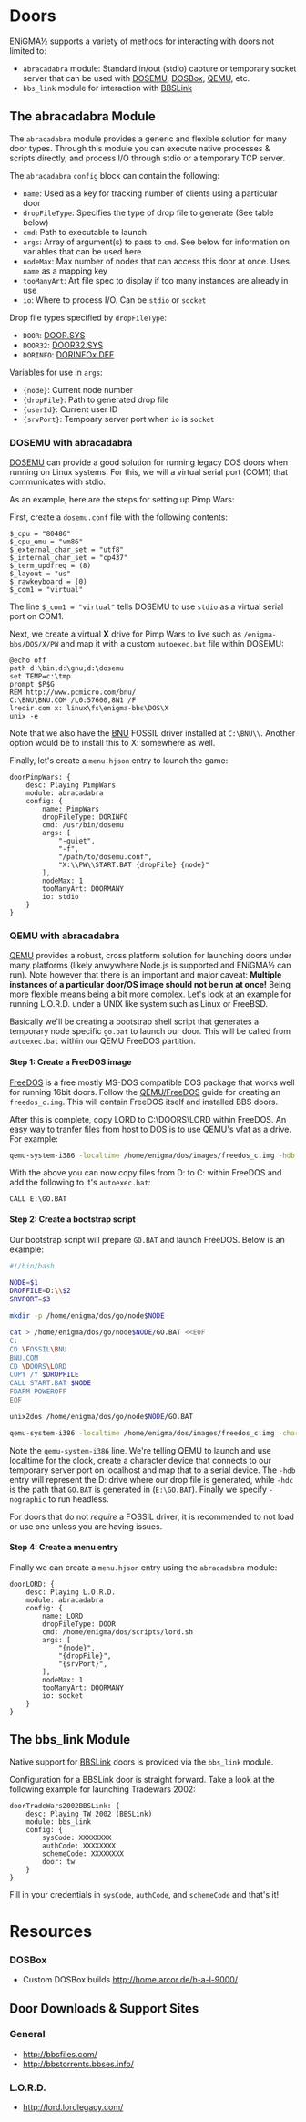 # Doors
ENiGMA½ supports a variety of methods for interacting with doors not limited to:
* `abracadabra` module: Standard in/out (stdio) capture or temporary socket server that can be used with [DOSEMU](http://www.dosemu.org/), [DOSBox](http://www.dosbox.com/), [QEMU](http://wiki.qemu.org/Main_Page), etc.
* `bbs_link` module for interaction with [BBSLink](http://www.bbslink.net/)

## The abracadabra Module
The `abracadabra` module provides a generic and flexible solution for many door types. Through this module you can execute native processes & scripts directly, and process I/O through stdio or a temporary TCP server.

The `abracadabra` `config` block can contain the following:
* `name`: Used as a key for tracking number of clients using a particular door
* `dropFileType`: Specifies the type of drop file to generate (See table below)
* `cmd`: Path to executable to launch
* `args`: Array of argument(s) to pass to `cmd`. See below for information on variables that can be used here.
* `nodeMax`: Max number of nodes that can access this door at once. Uses `name` as a mapping key
* `tooManyArt`: Art file spec to display if too many instances are already in use
* `io`: Where to process I/O. Can be `stdio` or `socket`

Drop file types specified by `dropFileType`:
* `DOOR`: [DOOR.SYS](http://goldfndr.home.mindspring.com/dropfile/doorsys.htm)
* `DOOR32`: [DOOR32.SYS](http://wiki.bbses.info/index.php/DOOR32.SYS)
* `DORINFO`: [DORINFOx.DEF](http://goldfndr.home.mindspring.com/dropfile/dorinfo.htm)

Variables for use in `args`:
* `{node}`: Current node number
* `{dropFile}`: Path to generated drop file
* `{userId}`: Current user ID
* `{srvPort}`: Tempoary server port when `io` is `socket`


### DOSEMU with abracadabra
[DOSEMU](http://www.dosemu.org/) can provide a good solution for running legacy DOS doors when running on Linux systems. For this, we will a virtual serial port (COM1) that communicates with stdio.

As an example, here are the steps for setting up Pimp Wars:

First, create a `dosemu.conf` file with the following contents:
```
$_cpu = "80486"
$_cpu_emu = "vm86"
$_external_char_set = "utf8"
$_internal_char_set = "cp437"
$_term_updfreq = (8)
$_layout = "us"
$_rawkeyboard = (0)
$_com1 = "virtual"
```

The line `$_com1 = "virtual"` tells DOSEMU to use `stdio` as a virtual serial port on COM1.

Next, we create a virtual **X** drive for Pimp Wars to live such as `/enigma-bbs/DOS/X/PW` and map it with a custom `autoexec.bat` file within DOSEMU:
```
@echo off
path d:\bin;d:\gnu;d:\dosemu
set TEMP=c:\tmp
prompt $P$G
REM http://www.pcmicro.com/bnu/
C:\BNU\BNU.COM /L0:57600,8N1 /F
lredir.com x: linux\fs\enigma-bbs\DOS\X
unix -e
```

Note that we also have the [BNU](http://www.pcmicro.com/bnu/) FOSSIL driver installed at `C:\BNU\\`. Another option would be to install this to X: somewhere as well.

Finally, let's create a `menu.hjson` entry to launch the game:
```hjson
doorPimpWars: {
	desc: Playing PimpWars
	module: abracadabra			
	config: {
		name: PimpWars
		dropFileType: DORINFO
		cmd: /usr/bin/dosemu
		args: [ 
			"-quiet", 
            "-f", 
            "/path/to/dosemu.conf", 
            "X:\\PW\\START.BAT {dropFile} {node}"
		],
		nodeMax: 1
		tooManyArt: DOORMANY
        io: stdio
	}
}

```

### QEMU with abracadabra
[QEMU](http://wiki.qemu.org/Main_Page) provides a robust, cross platform solution for launching doors under many platforms (likely anwywhere Node.js is supported and ENiGMA½ can run). Note however that there is an important and major caveat: **Multiple instances of a particular door/OS image should not be run at once!** Being more flexible means being a bit more complex. Let's look at an example for running L.O.R.D. under a UNIX like system such as Linux or FreeBSD.

Basically we'll be creating a bootstrap shell script that generates a temporary node specific `go.bat` to launch our door. This will be called from `autoexec.bat` within our QEMU FreeDOS partition.

#### Step 1: Create a FreeDOS image
[FreeDOS](http://www.freedos.org/) is a free mostly MS-DOS compatible DOS package that works well for running 16bit doors. Follow the [QEMU/FreeDOS](https://en.wikibooks.org/wiki/QEMU/FreeDOS) guide for creating an `freedos_c.img`. This will contain FreeDOS itself and installed BBS doors.

After this is complete, copy LORD to C:\DOORS\LORD within FreeDOS. An easy way to tranfer files from host to DOS is to use QEMU's vfat as a drive. For example:
```bash
qemu-system-i386 -localtime /home/enigma/dos/images/freedos_c.img -hdb fat:/path/to/downloads
```

With the above you can now copy files from D: to C: within FreeDOS and add the following to it's `autoexec.bat`:
```batch
CALL E:\GO.BAT
```

#### Step 2: Create a bootstrap script
Our bootstrap script will prepare `GO.BAT` and launch FreeDOS. Below is an example:


```bash
#!/bin/bash

NODE=$1
DROPFILE=D:\\$2
SRVPORT=$3

mkdir -p /home/enigma/dos/go/node$NODE

cat > /home/enigma/dos/go/node$NODE/GO.BAT <<EOF
C:
CD \FOSSIL\BNU
BNU.COM
CD \DOORS\LORD
COPY /Y $DROPFILE
CALL START.BAT $NODE
FDAPM POWEROFF
EOF

unix2dos /home/enigma/dos/go/node$NODE/GO.BAT

qemu-system-i386 -localtime /home/enigma/dos/images/freedos_c.img -chardev socket,port=$SRVPORT,nowait,host=localhost,id=s0 -device isa-serial,chardev=s0 -hdb fat:/home/enigma/xibalba/dropfiles/node$NODE -hdc fat:/home/enigma/dos/go/node$NODE -nographic
```

Note the `qemu-system-i386` line. We're telling QEMU to launch and use localtime for the clock, create a character device that connects to our temporary server port on localhost and map that to a serial device. The `-hdb` entry will represent the D: drive where our drop file is generated, while `-hdc` is the path that `GO.BAT` is generated in (`E:\GO.BAT`). Finally we specify `-nographic` to run headless.

For doors that do not *require* a FOSSIL driver, it is recommended to not load or use one unless you are having issues.

#### Step 4: Create a menu entry
Finally we can create a `menu.hjson` entry using the `abracadabra` module:
```hjson
doorLORD: {
	desc: Playing L.O.R.D.
	module: abracadabra			
	config: {
		name: LORD
		dropFileType: DOOR
		cmd: /home/enigma/dos/scripts/lord.sh
		args: [ 
			"{node}",
			"{dropFile}",
			"{srvPort}",
		],
		nodeMax: 1
		tooManyArt: DOORMANY
		io: socket
	}
}
```


## The bbs_link Module
Native support for [BBSLink](http://www.bbslink.net/) doors is provided via the `bbs_link` module.

Configuration for a BBSLink door is straight forward. Take a look at the following example for launching Tradewars 2002:

```hjson
doorTradeWars2002BBSLink: {
	desc: Playing TW 2002 (BBSLink)
	module: bbs_link
	config: {
		sysCode: XXXXXXXX
		authCode: XXXXXXXX
		schemeCode: XXXXXXXX
		door: tw
	}
}

```

Fill in your credentials in `sysCode`, `authCode`, and `schemeCode` and that's it!

# Resources

### DOSBox
* Custom DOSBox builds http://home.arcor.de/h-a-l-9000/

## Door Downloads & Support Sites
### General
* http://bbsfiles.com/
* http://bbstorrents.bbses.info/

### L.O.R.D.
* http://lord.lordlegacy.com/